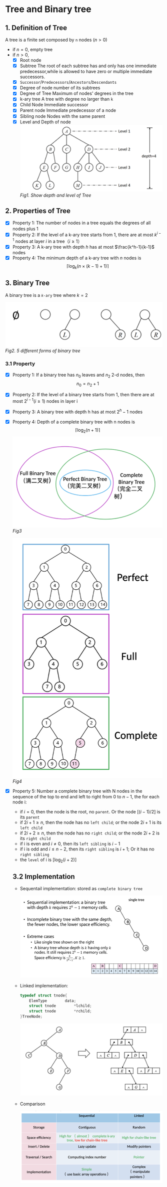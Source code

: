 # Tree and Binary tree

## 1. Definition of Tree

A tree is a finite set composed by `n` nodes ($n>0$)

- if $n=0$, empty tree
- if $n>0$,
  - [x] Root node
  - [x] Subtree
    The root of each subtree has and only has one immediate predecessor,while is allowed to have zero or multiple immediate successors.
  - [x] `Successor`/`Predecessors`/`Ancestors`/`Descendants`
  - [x] Degree of node
    number of its subtrees
  - [x] Degree of Tree
    Maximum of nodes' degrees in the tree
  - [x] k-ary tree
    A tree with degree no larger than `k`
  - [x] Child Node
    Immediate successor
  - [x] Parent node
    Immediate predecessor of a node
  - [x] Sibling node
    Nodes with the same parent
  - [x] Level and Depth of node
    ![alt text](image.png)
    *Fig1. Show depth and level of Tree*

## 2. Properties of Tree

- [x] Property 1: The number of nodes in a tree equals the degrees of all nodes plus 1
- [x] Property 2: If the level of a k-ary tree starts from 1, there are at most $k^{i−1}$ nodes at layer $i$ in a tree（$i\ge 1$）
- [x] Property 3: A k-ary tree with depth $h$ has at most $\frac{k^h-1}{k-1}$ nodes
- [x] Property 4: The minimum depth of a k-ary tree with $n$ nodes is 
  $$\lceil\log_k(n\times(k-1)+1)\rceil$$

## 3. Binary Tree

A binary tree is a `𝑘-ary` tree where $k=2$

  ![Tree](image1.png)
  *Fig2. 5 different forms of binary tree*

### 3.1 Property

- [x] Property 1: If a binary tree has $n_0$ leaves and $n_2$ 2-d nodes, then 
  $$n_0 = n_2 + 1$$
- [x] Property 2: If the level of a binary tree starts from 1, then there are at most $2^{i-1}(i\ge 1)$  nodes in layer i  
- [x] Property 3: A binary tree with depth h has at most $2^h-1$ nodes
- [x] Property 4: Depth of a complete binary tree with n nodes is 
  $$\lceil \log_2(n+1)\rceil$$
  ![](img1.png)
  *Fig3*

  ![](img2.png)
  *Fig4*

- [x] Property 5: Number a complete binary tree with N nodes in the sequence of the top to end and left to right from 0 to $n-1$, the for each node i:
  - if $i=0$, then the node is the root, no `parent`. Or the node $[(i-1)/2]$ is its `parent`
  - if $2i+1\ge n$, then the node has no `left child`; or the node $2i+1$ is its `left child`
  - if $2i+2\ge n$, then the node has no `right child`; or the node $2i+2$ is its `right child`
  - if i is even and $i\neq 0$, then its `left sibling` is $i-1$
  - if i is odd and $i\le n-2$, then its `right sibling` is $i+1$; Or it has no `right sibling`
  - the `level` of i is $[\log_2(i+2)]$

  ## 3.2 Implementation 

  - Sequentail implementation: stored as `complete binary tree`

    ![](img3.png)
    
  - Linked implementation: 

    ```cpp
    typedef struct tnode{
        ElemType 		data;
        struct tnode 		*lchild;
        struct tnode 		*rchild;
    }TreeNode;
    ```
    ![](img4.png)

  - Comparison

    ![](img5.png)